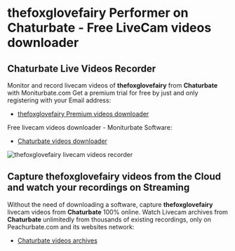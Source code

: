 # thefoxglovefairy Performer on Chaturbate - Free LiveCam videos downloader

## Chaturbate Live Videos Recorder

Monitor and record livecam videos of **thefoxglovefairy** from **Chaturbate** with Moniturbate.com
Get a premium trial for free by just and only registering with your Email address:
* [thefoxglovefairy Premium videos downloader](https://moniturbate.com/request-demo-licence-key.html)

Free livecam videos downloader - Moniturbate Software:
* [Chaturbate videos downloader](https://moniturbate.com/moniturbate-download-software.html)

![thefoxglovefairy livecam videos recorder](https://peachurnet.com/templates/moniturbate-software.png)


## Capture thefoxglovefairy videos from the Cloud and watch your recordings on Streaming

Without the need of downloading a software, capture **thefoxglovefairy** livecam videos from **Chaturbate** 100% online.
Watch Livecam archives from **Chaturbate** unlimitedly from thousands of existing recordings, only on Peachurbate.com and its websites network:
* [Chaturbate videos archives](https://peachurnet.com/)